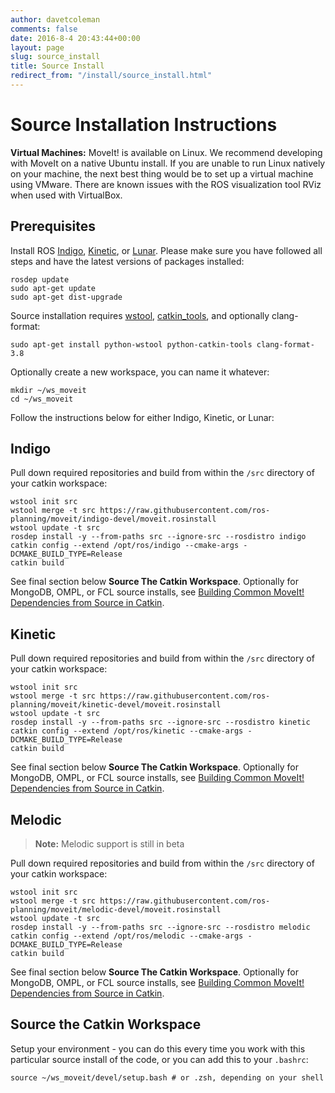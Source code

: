 ```yaml
---
author: davetcoleman
comments: false
date: 2016-8-4 20:43:44+00:00
layout: page
slug: source_install
title: Source Install
redirect_from: "/install/source_install.html"
---
```


# Source Installation Instructions

**Virtual Machines:** MoveIt! is available on Linux. We recommend developing with MoveIt on a native Ubuntu install. If you are unable to run Linux natively on your machine, the next best thing would be to set up a virtual machine using VMware. There are known issues with the ROS visualization tool RViz when used with VirtualBox.

## Prerequisites

Install ROS [Indigo](http://www.ros.org/wiki/indigo/Installation/Ubuntu), [Kinetic](http://www.ros.org/wiki/kinetic/Installation/Ubuntu), or [Lunar](http://www.ros.org/wiki/lunar/Installation/Ubuntu). Please make sure you have followed all steps and have the latest versions of packages installed:

    rosdep update
    sudo apt-get update
    sudo apt-get dist-upgrade

Source installation requires [wstool](http://wiki.ros.org/wstool), [catkin_tools](https://catkin-tools.readthedocs.io/en/latest/), and optionally clang-format:

    sudo apt-get install python-wstool python-catkin-tools clang-format-3.8

Optionally create a new workspace, you can name it whatever:

    mkdir ~/ws_moveit
    cd ~/ws_moveit

Follow the instructions below for either Indigo, Kinetic, or Lunar:

## Indigo

Pull down required repositories and build from within the ``/src`` directory of your catkin workspace:

    wstool init src
    wstool merge -t src https://raw.githubusercontent.com/ros-planning/moveit/indigo-devel/moveit.rosinstall
    wstool update -t src
    rosdep install -y --from-paths src --ignore-src --rosdistro indigo
    catkin config --extend /opt/ros/indigo --cmake-args -DCMAKE_BUILD_TYPE=Release
    catkin build

See final section below **Source The Catkin Workspace**. Optionally for MongoDB, OMPL, or FCL source installs, see [Building Common MoveIt! Dependencies from Source in Catkin](/install/source/dependencies/).

## Kinetic

Pull down required repositories and build from within the ``/src`` directory of your catkin workspace:

    wstool init src
    wstool merge -t src https://raw.githubusercontent.com/ros-planning/moveit/kinetic-devel/moveit.rosinstall
    wstool update -t src
    rosdep install -y --from-paths src --ignore-src --rosdistro kinetic
    catkin config --extend /opt/ros/kinetic --cmake-args -DCMAKE_BUILD_TYPE=Release
    catkin build

See final section below **Source The Catkin Workspace**. Optionally for MongoDB, OMPL, or FCL source installs, see [Building Common MoveIt! Dependencies from Source in Catkin](/install/source/dependencies/).

## Melodic

> **Note:** Melodic support is still in beta

Pull down required repositories and build from within the ``/src`` directory of your catkin workspace:

    wstool init src
    wstool merge -t src https://raw.githubusercontent.com/ros-planning/moveit/melodic-devel/moveit.rosinstall
    wstool update -t src
    rosdep install -y --from-paths src --ignore-src --rosdistro melodic
    catkin config --extend /opt/ros/melodic --cmake-args -DCMAKE_BUILD_TYPE=Release
    catkin build

See final section below **Source The Catkin Workspace**. Optionally for MongoDB, OMPL, or FCL source installs, see [Building Common MoveIt! Dependencies from Source in Catkin](/install/source/dependencies/).

## Source the Catkin Workspace

Setup your environment - you can do this every time you work with this particular source install of the code, or you can add this to your ``.bashrc``:

    source ~/ws_moveit/devel/setup.bash # or .zsh, depending on your shell
